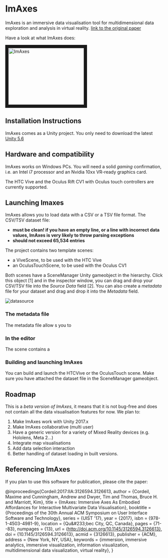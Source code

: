 # ImAxes
ImAxes is an immersive data visualisation tool for multidimensional data exploration and analysis in virtual reality.
[link to the original paper](https://www.researchgate.net/publication/318876157_ImAxes_Immersive_Axes_as_Embodied_Affordances_for_Interactive_Multivariate_Data_Visualisation)

Have a look at what ImAxes does:

<a href="https://www.youtube.com/watch?v=hxqJJ934Reg
" target="_blank"><img src="https://img.youtube.com/vi/hxqJJ934Reg/0.jpg" alt="ImAxes"
 width="240" height="180" border="10" /></a>

## Installation Instructions
ImAxes comes as a Unity project. You only need to download the latest [Unity 5.6](https://unity3d.com/get-unity/download/archive)


## Hardware and compatibility
ImAxes works on Windows PCs. You will need a solid *gaming* confirmation, i.e. an Intel i7 processor and an Nvidia 10xx VR-ready graphics card.

The HTC Vive and the Oculus Rift CV1 with Oculus touch controllers are currently supported.

## Launching Imaxes
ImAxes allows you to load data with a CSV or a TSV file format. The CSV/TSV dataset file:
  * **must be clean! if you have an empty line, or a line with incorrect data values, ImAxes is very likely to throw parsing exceptions**
  * **should not exceed 65,534 entries**

The project contains two template scenes:
  * a ViveScene, to be used with the HTC Vive
  * an OculusTouchScene, to be used with the Oculus CV1

Both scenes have a SceneManager Unity gameobject in the hierarchy. Click this object [1] and in the inspector window, you can drag and drop your CSV/TSV file into the *Source Data* field [2]. You can also create a *metadata* file for your dataset and drag and drop it into the *Metadata* field.

![datasource](https://user-images.githubusercontent.com/11532065/36767569-28938eb6-1c8f-11e8-8aa5-984aab9202a7.PNG)

### The metadata file
The metadata file allow s you to 
### In the editor
The scene contains a 

### Building and launching ImAxes
You can build and launch the HTCVive or the OculusTouch scene. Make sure you have attached the dataset file in the SceneManager gameobject.

## Roadmap
This is a *beta version of ImAxes*, it means that it is not bug-free and does not contain all the data visualisation features for now.
We plan to:
1. Make ImAxes work with Unity 2017.x
2. Make ImAxes collaborative (multi user)
3. Have a generic version for a variety of Mixed Reality devices (e.g. Hololens, Meta 2...)
4. Integrate map visualisations
5. Add data selection interaction
6. Better handling of dataset loading in built versions. 

## Referencing ImAxes

If you plan to use this software for publication, please cite the paper:

@inproceedings{Cordeil:2017:IIA:3126594.3126613,
 author = {Cordeil, Maxime and Cunningham, Andrew and Dwyer, Tim and Thomas, Bruce H. and Marriott, Kim},
 title = {ImAxes: Immersive Axes As Embodied Affordances for Interactive Multivariate Data Visualisation},
 booktitle = {Proceedings of the 30th Annual ACM Symposium on User Interface Software and Technology},
 series = {UIST '17},
 year = {2017},
 isbn = {978-1-4503-4981-9},
 location = {Qu\&\#233;bec City, QC, Canada},
 pages = {71--83},
 numpages = {13},
 url = {http://doi.acm.org/10.1145/3126594.3126613},
 doi = {10.1145/3126594.3126613},
 acmid = {3126613},
 publisher = {ACM},
 address = {New York, NY, USA},
 keywords = {immersion, immersive analytics, immersive visualization, information visualization, multidimensional data visualization, virtual reality},
} 
